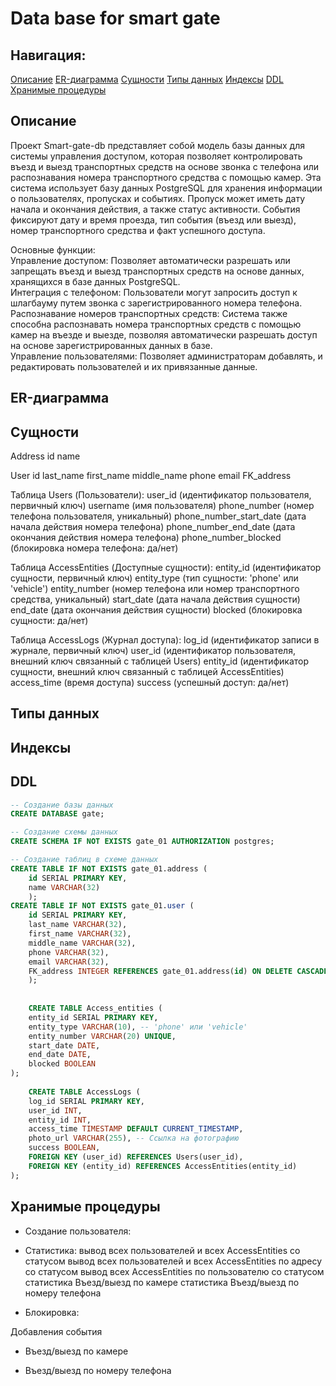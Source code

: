 # Data base for smart gate

## Навигация:
[Описание](#title1)
[ER-диаграмма](#title2)
[Сущности](#title3)
[Типы данных](#title4)
[Индексы](#title5)
[DDL](#title6)
[Хранимые процедуры](#title7)


## <a id="title1">Описание</a>
Проект Smart-gate-db представляет собой модель базы данных для системы управления доступом, которая позволяет контролировать въезд и выезд транспортных средств на основе звонка с телефона или распознавания номера транспортного средства с помощью камер. Эта система использует базу данных PostgreSQL для хранения информации о пользователях, пропусках и событиях.
Пропуск может иметь дату начала и окончания действия, а также статус активности. События фиксируют дату и время проезда, тип события (въезд или выезд), номер транспортного средства и факт успешного доступа.

Основные функции:  
Управление доступом: Позволяет автоматически разрешать или запрещать въезд и выезд транспортных средств на основе данных, хранящихся в базе данных PostgreSQL.  
Интеграция с телефоном: Пользователи могут запросить доступ к шлагбауму путем звонка с зарегистрированного номера телефона.  
Распознавание номеров транспортных средств: Система также способна распознавать номера транспортных средств с помощью камер на въезде и выезде, позволяя автоматически разрешать доступ на основе зарегистрированных данных в базе.  
Управление пользователями: Позволяет администраторам добавлять, и редактировать пользователей и их привязанные данные.  

## <a id="title2">ER-диаграмма</a>

## <a id="title3">Сущности</a>
Address
id
name

User
id
last_name
first_name
middle_name
phone
email
FK_address

Таблица Users (Пользователи):
user_id (идентификатор пользователя, первичный ключ)
username (имя пользователя)
phone_number (номер телефона пользователя, уникальный)
phone_number_start_date (дата начала действия номера телефона)
phone_number_end_date (дата окончания действия номера телефона)
phone_number_blocked (блокировка номера телефона: да/нет)

Таблица AccessEntities (Доступные сущности):
entity_id (идентификатор сущности, первичный ключ)
entity_type (тип сущности: 'phone' или 'vehicle')
entity_number (номер телефона или номер транспортного средства, уникальный)
start_date (дата начала действия сущности)
end_date (дата окончания действия сущности)
blocked (блокировка сущности: да/нет)

Таблица AccessLogs (Журнал доступа):
log_id (идентификатор записи в журнале, первичный ключ)
user_id (идентификатор пользователя, внешний ключ связанный с таблицей Users)
entity_id (идентификатор сущности, внешний ключ связанный с таблицей AccessEntities)
access_time (время доступа)
success (успешный доступ: да/нет)

## <a id="title4">Типы данных</a>

## <a id="title5">Индексы</a>

## <a id="title6">DDL</a>
```sql
-- Создание базы данных
CREATE DATABASE gate;

-- Создание схемы данных
CREATE SCHEMA IF NOT EXISTS gate_01 AUTHORIZATION postgres;

-- Создание таблиц в схеме данных
CREATE TABLE IF NOT EXISTS gate_01.address (
	id SERIAL PRIMARY KEY,
	name VARCHAR(32)
	);
CREATE TABLE IF NOT EXISTS gate_01.user (
	id SERIAL PRIMARY KEY,
	last_name VARCHAR(32),
	first_name VARCHAR(32),
	middle_name VARCHAR(32),
	phone VARCHAR(32),
	email VARCHAR(32),
	FK_address INTEGER REFERENCES gate_01.address(id) ON DELETE CASCADE
	);
	
	
	CREATE TABLE Access_entities (
    entity_id SERIAL PRIMARY KEY,
    entity_type VARCHAR(10), -- 'phone' или 'vehicle'
    entity_number VARCHAR(20) UNIQUE,
    start_date DATE,
    end_date DATE,
    blocked BOOLEAN
);
	
	CREATE TABLE AccessLogs (
    log_id SERIAL PRIMARY KEY,
    user_id INT,
    entity_id INT,
    access_time TIMESTAMP DEFAULT CURRENT_TIMESTAMP,
    photo_url VARCHAR(255), -- Ссылка на фотографию
    success BOOLEAN,
    FOREIGN KEY (user_id) REFERENCES Users(user_id),
    FOREIGN KEY (entity_id) REFERENCES AccessEntities(entity_id)
);
```
## <a id="title7">Хранимые процедуры</a>
- Создание пользователя:

- Статистика:
вывод всех пользователей и всех AccessEntities со статусом
вывод всех пользователей и всех AccessEntities по адресу со статусом
вывод всех AccessEntities по пользователю со статусом
статистика Въезд/выезд по камере
статистика Въезд/выезд  по номеру телефона

- Блокировка:

Добавления события
- Въезд/выезд по камере

- Въезд/выезд по номеру телефона


